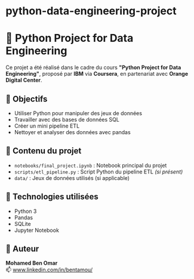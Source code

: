 # python-data-engineering-project
# 🐍 Python Project for Data Engineering

Ce projet a été réalisé dans le cadre du cours **"Python Project for Data Engineering"**, proposé par **IBM** via **Coursera**, en partenariat avec **Orange Digital Center**.

## 🎯 Objectifs

- Utiliser Python pour manipuler des jeux de données
- Travailler avec des bases de données SQL
- Créer un mini pipeline ETL
- Nettoyer et analyser des données avec pandas

## 📂 Contenu du projet

- `notebooks/final_project.ipynb` : Notebook principal du projet
- `scripts/etl_pipeline.py` : Script Python du pipeline ETL *(si présent)*
- `data/` : Jeux de données utilisés (si applicable)

## 🔧 Technologies utilisées

- Python 3
- Pandas
- SQLite
- Jupyter Notebook


## 📌 Auteur

**Mohamed Ben Omar**  
📫 www.linkedin.com/in/bentamou/
